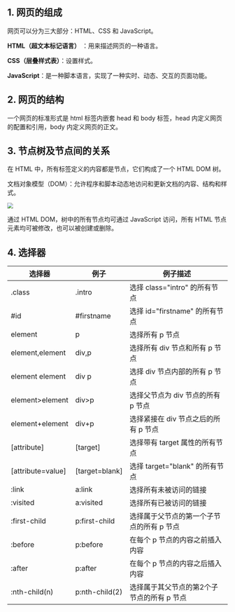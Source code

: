 ## 1. 网页的组成

网页可以分为三大部分：HTML、CSS 和 JavaScript。

**HTML（超文本标记语言）** ：用来描述网页的一种语言。

**CSS（层叠样式表）**：设置样式。

**JavaScript**：是一种脚本语言，实现了一种实时、动态、交互的页面功能。

## 2. 网页的结构

一个网页的标准形式是 html 标签内嵌套 head 和 body 标签，head 内定义网页的配置和引用，body 内定义网页的正文。

## 3. 节点树及节点间的关系

在 HTML 中，所有标签定义的内容都是节点，它们构成了一个 HTML DOM 树。

文档对象模型（DOM）：允许程序和脚本动态地访问和更新文档的内容、结构和样式。

<img src="https://gitee.com/linwang0714/ImgHosting/raw/master/article_img//20200830_01.png" style="zoom:80%;" />

通过 HTML DOM，树中的所有节点均可通过 JavaScript 访问，所有 HTML 节点元素均可被修改，也可以被创建或删除。

## 4. 选择器

| 选择器            | 例子           | 例子描述                                   |
| ----------------- | -------------- | ------------------------------------------ |
| .class            | .intro         | 选择 class="intro" 的所有节点              |
| #id               | #firstname     | 选择 id="firstname" 的所有节点             |
| element           | p              | 选择所有 p 节点                            |
| element,element   | div,p          | 选择所有 div 节点和所有 p 节点             |
| element element   | div p          | 选择 div 节点内部的所有 p 节点             |
| element>element   | div>p          | 选择父节点为 div 节点的所有 p 节点         |
| element+element   | div+p          | 选择紧接在 div 节点之后的所有 p 节点       |
| [attribute]       | [target]       | 选择带有 target 属性的所有节点             |
| [attribute=value] | [target=blank] | 选择 target="blank" 的所有节点             |
| :link             | a:link         | 选择所有未被访问的链接                     |
| :visited          | a:visited      | 选择所有已被访问的链接                     |
| :first-child      | p:first-child  | 选择属于父节点的第一个子节点的所有 p 节点  |
| :before           | p:before       | 在每个 p 节点的内容之前插入内容            |
| :after            | p:after        | 在每个 p 节点的内容之后插入内容            |
| :nth-child(n)     | p:nth-child(2) | 选择属于其父节点的第2个子节点的所有 p 节点 |

